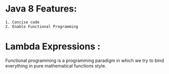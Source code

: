 Java 8 Features:
===============================
    1. Concise code
    2. Enable Functional Programming

Lambda Expressions :
=================================

Functional programming 
is a programming paradigm in which we try to bind everything in pure mathematical functions style.
